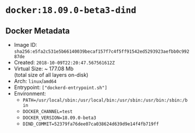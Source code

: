 # `docker:18.09.0-beta3-dind`

## Docker Metadata

- Image ID: `sha256:e5fa2c531e5b66140039becaf157f7c4f5ff91542ed5293923aefbb0c99287de`
- Created: `2018-10-09T22:20:47.567561612Z`
- Virtual Size: ~ 177.08 Mb  
  (total size of all layers on-disk)
- Arch: `linux`/`amd64`
- Entrypoint: `["dockerd-entrypoint.sh"]`
- Environment:
  - `PATH=/usr/local/sbin:/usr/local/bin:/usr/sbin:/usr/bin:/sbin:/bin`
  - `DOCKER_CHANNEL=test`
  - `DOCKER_VERSION=18.09.0-beta3`
  - `DIND_COMMIT=52379fa76dee07ca038624d639d9e14f4fb719ff`
